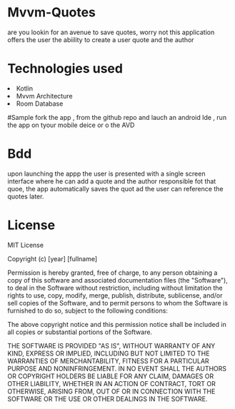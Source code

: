 # Mvvm-Quotes
are you lookin for an avenue to save quotes, worry not this application offers the user the abiility to create a user quote and  the author 
# Technologies used
<li> Kotlin</li>
<li> Mvvm Architecture</li>
<li> Room Database</li>

#Sample
fork the app , from the github repo and lauch an android Ide , run the app on tyour mobile deice or o the AVD

# Bdd 
upon launching the appp the user is presented with a single screen interface where he can add  a quote and the author responsible fot that quoe, the app automatically saves the quot ad the user can reference the quotes later.

# License
MIT License

Copyright (c) [year] [fullname]

Permission is hereby granted, free of charge, to any person obtaining a copy
of this software and associated documentation files (the "Software"), to deal
in the Software without restriction, including without limitation the rights
to use, copy, modify, merge, publish, distribute, sublicense, and/or sell
copies of the Software, and to permit persons to whom the Software is
furnished to do so, subject to the following conditions:

The above copyright notice and this permission notice shall be included in all
copies or substantial portions of the Software.

THE SOFTWARE IS PROVIDED "AS IS", WITHOUT WARRANTY OF ANY KIND, EXPRESS OR
IMPLIED, INCLUDING BUT NOT LIMITED TO THE WARRANTIES OF MERCHANTABILITY,
FITNESS FOR A PARTICULAR PURPOSE AND NONINFRINGEMENT. IN NO EVENT SHALL THE
AUTHORS OR COPYRIGHT HOLDERS BE LIABLE FOR ANY CLAIM, DAMAGES OR OTHER
LIABILITY, WHETHER IN AN ACTION OF CONTRACT, TORT OR OTHERWISE, ARISING FROM,
OUT OF OR IN CONNECTION WITH THE SOFTWARE OR THE USE OR OTHER DEALINGS IN THE
SOFTWARE.


